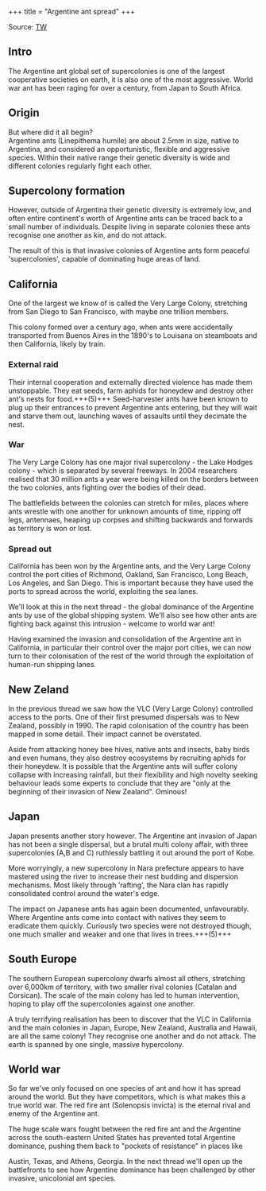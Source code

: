 +++
title = "Argentine ant spread"
+++

Source: [TW](https://threadreaderapp.com/thread/1855584180760949128.html#google_vignette)

## Intro
The Argentine ant global set of supercolonies is one of the largest cooperative societies on earth, it is also one of the most aggressive. World war ant has been raging for over a century, from Japan to South Africa.

## Origin
But where did it all begin?  
Argentine ants (Linepithema humile) are about 2.5mm in size, native to Argentina, and considered an opportunistic, flexible and aggressive species. Within their native range their genetic diversity is wide and different colonies regularly fight each other.

## Supercolony formation
However, outside of Argentina their genetic diversity is extremely low, and often entire continent's worth of Argentine ants can be traced back to a small number of individuals. Despite living in separate colonies these ants recognise one another as kin, and do not attack.

The result of this is that invasive colonies of Argentine ants form peaceful 'supercolonies', capable of dominating huge areas of land. 

## California
One of the largest we know of is called the Very Large Colony, stretching from San Diego to San Francisco, with maybe one trillion members.

This colony formed over a century ago, when ants were accidentally transported from Buenos Aires in the 1890's to Louisana on steamboats and then California, likely by train. 

### External raid 
Their internal cooperation and externally directed violence has made them unstoppable. They eat seeds, farm aphids for honeydew and destroy other ant's nests for food.+++(5)+++ Seed-harvester ants have been known to plug up their entrances to prevent Argentine ants entering, but they will wait and starve them out, launching waves of assaults until they decimate the nest.

### War
The Very Large Colony has one major rival supercolony - the Lake Hodges colony - which is separated by several freeways. In 2004 researchers realised that 30 million ants a year were being killed on the borders between the two colonies, ants fighting over the bodies of their dead.

The battlefields between the colonies can stretch for miles, places where ants wrestle with one another for unknown amounts of time, ripping off legs, antennaes, heaping up corpses and shifting backwards and forwards as territory is won or lost.

### Spread out
California has been won by the Argentine ants, and the Very Large Colony control the port cities of Richmond, Oakland, San Francisco, Long Beach, Los Angeles, and San Diego. This is important because they have used the ports to spread across the world, exploiting the sea lanes.

We'll look at this in the next thread - the global dominance of the Argentine ants by use of the global shipping system. We'll also see how other ants are fighting back against this intrusion - welcome to world war ant!

Having examined the invasion and consolidation of the Argentine ant in California, in particular their control over the major port cities, we can now turn to their colonisation of the rest of the world through the exploitation of human-run shipping lanes.

## New Zeland
In the previous thread we saw how the VLC (Very Large Colony) controlled access to the ports. One of their first presumed dispersals was to New Zealand, possibly in 1990. The rapid colonisation of the country has been mapped in some detail. Their impact cannot be overstated. 

Aside from attacking honey bee hives, native ants and insects, baby birds and even humans, they also destroy ecosystems by recruiting aphids for their honeydew. It is possible that the Argentine ants will suffer colony collapse with increasing rainfall, but their flexibility and high novelty seeking behaviour leads some experts to conclude that they are "only at the beginning of their invasion of New Zealand". Ominous! 

## Japan
Japan presents another story however. The Argentine ant invasion of Japan has not been a single dispersal, but a brutal multi colony affair, with three supercolonies (A,B and C) ruthlessly battling it out around the port of Kobe.

More worryingly, a new supercolony in Nara prefecture appears to have mastered using the river to increase their nest budding and dispersion mechanisms. Most likely through 'rafting', the Nara clan has rapidly consolidated control around the water's edge.

The impact on Japanese ants has again been documented, unfavourably. Where Argentine ants come into contact with natives they seem to eradicate them quickly. Curiously two species were not destroyed though, one much smaller and weaker and one that lives in trees.+++(5)+++

## South Europe
The southern European supercolony dwarfs almost all others, stretching over 6,000km of territory, with two smaller rival colonies (Catalan and Corsican). The scale of the main colony has led to human intervention, hoping to play off the supercolonies against one another.

A truly terrifying realisation has been to discover that the VLC in California and the main colonies in Japan, Europe, New Zealand, Australia and Hawaii, are all the same colony! They recognise one another and do not attack. The earth is spanned by one single, massive hypercolony.

## World war
So far we've only focused on one species of ant and how it has spread around the world. But they have competitors, which is what makes this a true world war. The red fire ant (Solenopsis invicta) is the eternal rival and enemy of the Argentine ant.

The huge scale wars fought between the red fire ant and the Argentine across the south-eastern United States has prevented total Argentine dominance, pushing them back to "pockets of resistance" in places like 

Austin, Texas, and Athens, Georgia.
In the next thread we'll open up the battlefronts to see how Argentine dominance has been challenged by other invasive, unicolonial ant species.